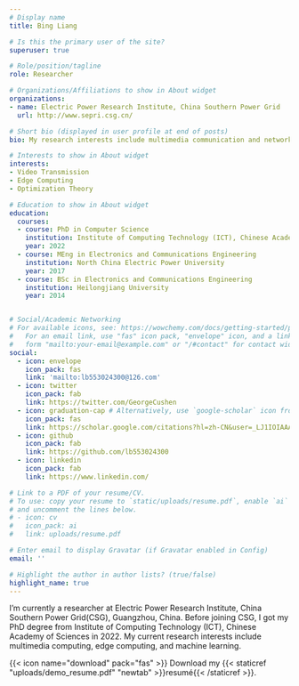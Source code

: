 ```yaml
---
# Display name
title: Bing Liang

# Is this the primary user of the site?
superuser: true

# Role/position/tagline
role: Researcher

# Organizations/Affiliations to show in About widget
organizations:
- name: Electric Power Research Institute, China Southern Power Grid
  url: http://www.sepri.csg.cn/

# Short bio (displayed in user profile at end of posts)
bio: My research interests include multimedia communication and networking, video transmission, edge computing, optimization theory  and machine learning.

# Interests to show in About widget
interests:
- Video Transmission
- Edge Computing
- Optimization Theory

# Education to show in About widget
education:
  courses:
  - course: PhD in Computer Science
    institution: Institute of Computing Technology (ICT), Chinese Academy of Sciences (CAS)
    year: 2022
  - course: MEng in Electronics and Communications Engineering
    institution: North China Electric Power University
    year: 2017
  - course: BSc in Electronics and Communications Engineering
    institution: Heilongjiang University
    year: 2014


# Social/Academic Networking
# For available icons, see: https://wowchemy.com/docs/getting-started/page-builder/#icons
#   For an email link, use "fas" icon pack, "envelope" icon, and a link in the
#   form "mailto:your-email@example.com" or "/#contact" for contact widget.
social:
  - icon: envelope
    icon_pack: fas
    link: 'mailto:lb553024300@126.com'
  - icon: twitter
    icon_pack: fab
    link: https://twitter.com/GeorgeCushen
  - icon: graduation-cap # Alternatively, use `google-scholar` icon from `ai` icon pack
    icon_pack: fas
    link: https://scholar.google.com/citations?hl=zh-CN&user=_LJ1IOIAAAAJ
  - icon: github
    icon_pack: fab
    link: https://github.com/lb553024300
  - icon: linkedin
    icon_pack: fab
    link: https://www.linkedin.com/

# Link to a PDF of your resume/CV.
# To use: copy your resume to `static/uploads/resume.pdf`, enable `ai` icons in `params.toml`,
# and uncomment the lines below.
# - icon: cv
#   icon_pack: ai
#   link: uploads/resume.pdf

# Enter email to display Gravatar (if Gravatar enabled in Config)
email: ''

# Highlight the author in author lists? (true/false)
highlight_name: true
---
```


I’m currently a researcher at Electric Power Research Institute, China Southern Power Grid(CSG), Guangzhou, China. Before joining CSG, I got my PhD degree from Institute of Computing Technology (ICT), Chinese Academy of Sciences in 2022.
My current research interests include multimedia computing, edge computing, and machine learning.

{{< icon name="download" pack="fas" >}} Download my {{< staticref "uploads/demo_resume.pdf" "newtab" >}}resumé{{< /staticref >}}.
